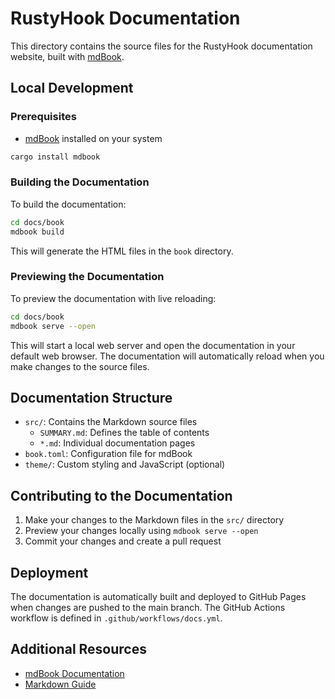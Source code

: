 # RustyHook Documentation

This directory contains the source files for the RustyHook documentation website, built with [mdBook](https://rust-lang.github.io/mdBook/).

## Local Development

### Prerequisites

- [mdBook](https://rust-lang.github.io/mdBook/guide/installation.html) installed on your system

```sh
cargo install mdbook
```

### Building the Documentation

To build the documentation:

```sh
cd docs/book
mdbook build
```

This will generate the HTML files in the `book` directory.

### Previewing the Documentation

To preview the documentation with live reloading:

```sh
cd docs/book
mdbook serve --open
```

This will start a local web server and open the documentation in your default web browser. The documentation will automatically reload when you make changes to the source files.

## Documentation Structure

- `src/`: Contains the Markdown source files
  - `SUMMARY.md`: Defines the table of contents
  - `*.md`: Individual documentation pages
- `book.toml`: Configuration file for mdBook
- `theme/`: Custom styling and JavaScript (optional)

## Contributing to the Documentation

1. Make your changes to the Markdown files in the `src/` directory
2. Preview your changes locally using `mdbook serve --open`
3. Commit your changes and create a pull request

## Deployment

The documentation is automatically built and deployed to GitHub Pages when changes are pushed to the main branch. The GitHub Actions workflow is defined in `.github/workflows/docs.yml`.

## Additional Resources

- [mdBook Documentation](https://rust-lang.github.io/mdBook/)
- [Markdown Guide](https://www.markdownguide.org/)